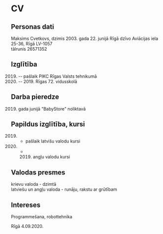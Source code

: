 # CV

## Personas dati
Maksims Cvetkovs, dzimis 2003. gada 22. junijā Rīgā dzīvo Aviācijas iela 25-36, Rīgā LV-1057  
tālrunis 26571352

## Izglītība
2019. -- pašlaik	PIKC Rīgas Valsts tehnikumā  
2009. -- 2019.	Rīgas 72. vidusskolā

## Darba pieredze
2019. gada junijā "BabyStore" noliktavā

## Papildus izglītība, kursi
2019. - pašlaik latvišu valodu kursi  
2018. - 2019. angļu valodu kursi

## Valodas presmes
krievu valoda - dzimtā  
latviešu un angļu valoda - runāju, rakstu ar grūtībam

## Intereses
Programmešana, robottehnika

Rīgā 4.09.2020.